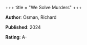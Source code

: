 +++
title = "We Solve Murders"
+++



**Author**: Osman, Richard

**Published**: 2024

**Rating**: A-
